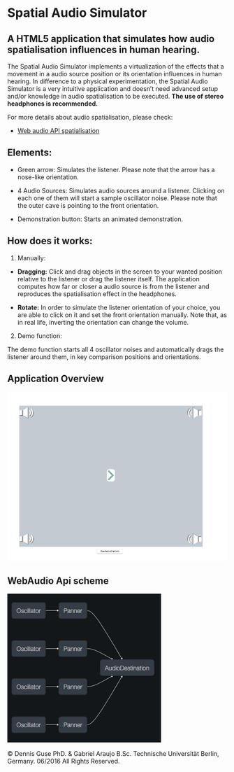 Spatial Audio Simulator
=======================


A HTML5 application that simulates how audio spatialisation influences in human hearing.
------------------------------------------------------------


The Spatial Audio Simulator implements a virtualization of the effects that a movement in a audio source position or its orientation influences in human hearing.
In difference to a physical experimentation, the Spatial Audio Simulator is a very intuitive application and doesn’t need advanced setup and/or knowledge in audio spatialisation to be executed. **The use of stereo headphones is recommended.**

For more details about audio spatialisation, please check: 

* [Web audio API spatialisation](https://developer.mozilla.org/en-US/docs/Web/API/Web_Audio_API/Web_audio_spatialization_basics "Title") 



Elements:
--------

* Green arrow: Simulates the listener. Please note that the arrow has a nose-like orientation.

* 4 Audio Sources: Simulates audio sources around a listener. Clicking on each one of them will start a sample oscillator noise. Please note that the outer cave is pointing to the front orientation.

* Demonstration button: Starts an animated demonstration.


How does it works:
--------

1. Manually:

* **Dragging:** Click and drag objects in the screen to your wanted position relative to the listener or drag the listener itself. The application computes how far or closer a audio source is from the listener and reproduces the spatialisation effect in the headphones. 


* **Rotate:** In order to simulate the listener orientation of your choice, you are able to click on it and set the front orientation manually. Note that, as in real life, inverting the orientation can change the volume.  



2. Demo function:

The demo function starts all 4 oscillator noises and automatically drags the listener around them, in key comparison positions and orientations.



Application Overview
--------

![alt text][id]

[id]: /docs/Overview1.png "Title"







WebAudio Api scheme
--------


![alt text][id2]

[id2]: /docs/Webaudio.png "Title"











© Dennis Guse PhD. & Gabriel Araujo B.Sc. Technische Universität Berlin, Germany. 06/2016 All Rights Reserved.
